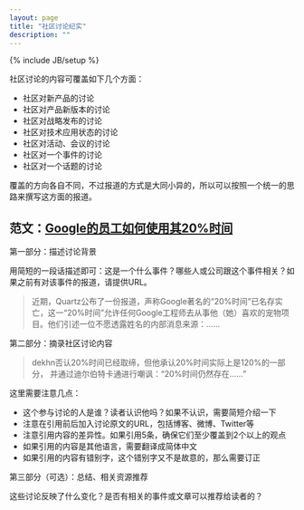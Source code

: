 ```yaml
---
layout: page
title: "社区讨论纪实"
description: ""
---
```

{% include JB/setup %}

社区讨论的内容可覆盖如下几个方面：

* 社区对新产品的讨论
* 社区对产品新版本的讨论
* 社区对战略发布的讨论
* 社区对技术应用状态的讨论
* 社区对活动、会议的讨论
* 社区对一个事件的讨论
* 社区对一个话题的讨论

覆盖的方向各自不同，不过报道的方式是大同小异的，所以可以按照一个统一的思路来撰写这方面的报道。

## 范文：[Google的员工如何使用其20%时间](http://www.infoq.com/cn/news/2013/09/google-20-time)

第一部分：描述讨论背景

用简短的一段话描述即可：这是一个什么事件？哪些人或公司跟这个事件相关？如果之前有对该事件的报道，请提供URL。

> 近期，Quartz公布了一份报道，声称Google著名的“20%时间”已名存实亡，这一“20%时间”允许任何Google工程师去从事他（她）喜欢的宠物项目。他们引述一位不愿透露姓名的内部消息来源：……

第二部分：摘录社区讨论内容

> dekhn否认20%时间已经取缔，但他承认20%时间实际上是120%的一部分， 并通过迪尔伯特卡通进行嘲讽：“20%时间仍然存在……”

这里需要注意几点：

* 这个参与讨论的人是谁？读者认识他吗？如果不认识，需要简短介绍一下
* 注意在引用前后加入讨论原文的URL，包括博客、微博、Twitter等
* 注意引用内容的差异性。如果引用5条，确保它们至少覆盖到2个以上的观点
* 如果引用的内容是其他语言，需要翻译成简体中文
* 如果引用的内容有错别字，这个错别字又不是故意的，那么需要订正

第三部分（可选）：总结、相关资源推荐

这些讨论反映了什么变化？是否有相关的事件或文章可以推荐给读者的？